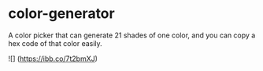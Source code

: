 # color-generator
A  color picker that can generate 21 shades of one color, and  you can copy a hex code of that color easily.


![] (https://ibb.co/7t2bmXJ)
